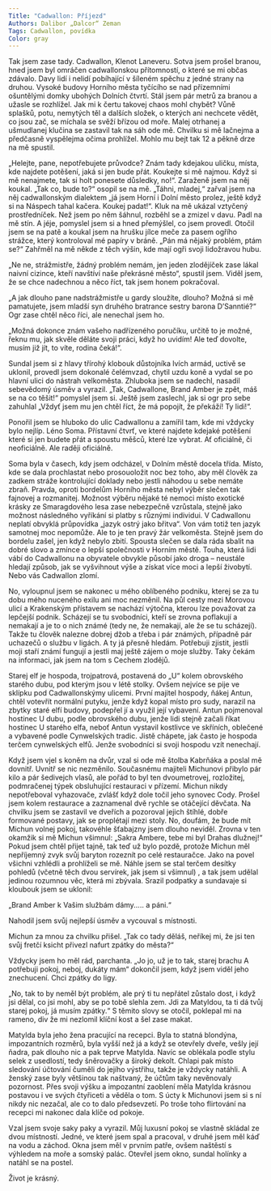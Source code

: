 ```yaml
---
Title: "Cadwallon: Příjezd"
Authors: Dalibor „Dalcor“ Zeman
Tags: Cadwallon, povídka
Color: gray
---
```

Tak jsem zase tady. Cadwallon, Klenot Laneveru. Sotva jsem prošel branou, hned
jsem byl omráčen cadwallonskou přítomností, o které se mi občas zdávalo. Davy lidí
i nelidí pobíhající v šíleném spěchu z jedné strany na druhou. Vysoké budovy Horního
města tyčícího se nad přízemními ošuntělými domky ubohých Dolních čtvrtí. Stál jsem pár
metrů za branou a užasle se rozhlížel. Jak mi k čertu takovej chaos mohl chybět? Vůně
splašků, potu, nemytých těl a dalších složek, o kterých ani nechcete vědět, co jsou zač, se
míchala se svěží břízou od moře. Malej otrhanej a ušmudlanej klučina se zastavil tak na
sáh ode mě. Chvilku si mě lačnejma a předčasně vyspělejma očima prohlížel. Mohlo mu
bejt tak 12 a pěkně drze na mě spustil.

„Helejte, pane, nepotřebujete průvodce? Znám tady kdejakou uličku, místa, kde
najdete potěšení, jaká si jen bude přát. Koukejte si mě najmou. Když si mě nenajmete, tak
si holt ponesete důsledky, no!“. Zaraženě jsem na něj koukal. „Tak co, bude to?“ osopil se
na mě. „Táhni, mladej,“ zařval jsem na něj cadwallonským dialektem „já jsem Horní
i Dolní město prolez, ještě když si na Náspech tahal kačera. Koukej padat!“. Kluk na mě
ukázal vztyčený prostředníček. Než jsem po něm šáhnul, rozběhl se a zmizel v davu.
Padl na mě stín. A jéje, pomyslel jsem si a hned přemýšlel, co jsem provedl. Otočil
jsem se na patě a koukal jsem na hrušku jílce meče za pasem ogřího strážce, který
kontroloval mé papíry v bráně. „Pán má nějaký problém, ptám se?“ Zahřměl na mě někde
z těch výšin, kde mají ogři svoji lidožravou hubu.

„Ne ne, strážmistře, žádný problém nemám, jen jeden zlodějíček zase lákal naivní
cizince, kteří navštíví naše překrásné město“, spustil jsem. Viděl jsem, že se chce
nadechnou a něco říct, tak jsem honem pokračoval.

„A jak dlouho pane nadstrážmistře u gardy sloužíte, dlouho? Možná si mě
pamatujete, jsem mladší syn druhého bratrance sestry barona D’Sanntié?“ Ogr zase chtěl
něco říci, ale nenechal jsem ho.

„Možná dokonce znám vašeho nadřízeného poručíku, určitě to je možné, řeknu mu,
jak skvěle děláte svoji práci, když ho uvidím! Ale teď dovolte, musím již jít, to víte, rodina
čeká!“.

Sundal jsem si z hlavy třírohý klobouk důstojníka lvích armád, uctivě se uklonil,
provedl jsem dokonalé čelémvzad, chytil uzdu koně a vydal se po hlavní ulici do nástrah
velkoměsta. Zhluboka jsem se nadechl, nasadil sebevědomý úsměv a vyrazil. „Tak,
Cadwallone, Brand Amber je zpět, máš se na co těšit!“ pomyslel jsem si.
Ještě jsem zaslechl, jak si ogr pro sebe zahuhlal „Vždyť jsem mu jen chtěl říct, že má
popojít, že překáží! Ty lidi!“.

Ponořil jsem se hluboko do ulic Cadwallonu a zamířil tam, kde mi vždycky bylo
nejlíp. Léno Soma. Přístavní čtvrť, ve které najdete kdejaké potěšení které si jen budete
přát a spoustu měšců, které lze vybrat. Ať oficiálně, či neoficiálně. Ale raději oficiálně.

Soma byla v časech, kdy jsem odcházel, v Dolním městě docela třída. Místo, kde se dala
prochlastat nebo prosouoložit noc bez toho, aby měl člověk za zadkem stráže kontrolující
doklady nebo jestli náhodou u sebe nemáte zbraň. Pravda, oproti bordelům Horního
města nebyl výběr slečen tak fajnovej a rozmanitej. Možnost výběru nějaké té nemoci
místo exotické krásky ze Smaragdového lesa zase nebezpečně vzrůstala, stejně jako
možnost následného vyříkání si platby s různými individui. V Cadwallonu neplatí
obvyklá průpovídka „jazyk ostrý jako břitva“. Von vám totiž ten jazyk samotnej moc
nepomůže. Ale to je ten pravý žár velkoměsta. Stejně jsem do bordelu zašel, jen když
nebylo zbití. Spousta slečen se dala ráda sbalit na dobré slovo a zmínce o lepší společnosti
v Horním městě. Touha, která lidi vábí do Cadwallonu na obyvatele obvykle působí jako
droga – neustále hledají způsob, jak se vyšvihnout výše a získat více moci a lepší živobytí.
Nebo vás Cadwallon zlomí.

No, vyloupnul jsem se nakonec u mého oblíbeného podniku, kterej se za tu dobu
mého nuceného exilu ani moc nezměnil. Na půl cesty mezi Morovou ulicí a Krakenským
přístavem se nachází výtočna, kterou lze považovat za lepčejší podnik. Scházejí se tu
svobodníci, kteří se zrovna poflakují a nemakají a je to o nich známé (tedy ne, že nemakají,
ale že se tu scházejí). Takže tu člověk nalezne dobrej džob a třeba i pár známých, případně
pár uchazečů o službu v ligách. A ty já přesně hledám. Potřebuji zjistit, jestli moji staří
známí fungují a jestli maj ještě zájem o moje služby. Taky čekám na informaci, jak jsem na
tom s Cechem zlodějů.

Starej elf je hospoda, trojpatrová, postavená do „U“ kolem obrovského starého dubu,
pod kterým jsou v létě stolky. Ovšem nejvíce se pije ve sklípku pod Cadwallonskýmy
ulicemi. První majitel hospody, ňákej Antun, chtěl votevřít normální putyku, jenže když
kopal místo pro sudy, narazil na zbytky staré elfí budovy, podepřel jí a využil její
vybavení. Antun pojmenoval hostinec U dubu, podle obrovského dubu, jenže lidi stejně
začali říkat hostinec U starého elfa, neboť Antun vystavil kostlivce ve skříních, oblečené a
vybavené podle Cynwelských tradic. Jistě chápete, jak často je hospoda terčem
cynwelských elfů. Jenže svobodníci si svoji hospodu vzít nenechají.

Když jsem vjel s koněm na dvůr, vzal si ode mě štolba Kabrňáka a poslal mě dovnitř.
Uvnitř se nic nezměnilo. Současnému majiteli Michunovi přibylo pár kilo a pár šedivejch
vlasů, ale pořád to byl ten dvoumetrovej, rozložitej, podmračenej týpek obsluhující
restauraci v přízemí. Michun nikdy nepotřeboval vyhazovače, zvlášť když dole točil jeho
synovec Cody. Prošel jsem kolem restaurace a zaznamenal dvě rychle se otáčející děvčata.
Na chvilku jsem se zastavil ve dveřích a pozoroval jejich štíhlé, dobře formované postavy,
jak se proplétají mezi stoly. No, doufám, že bude mít Michun volnej pokoj, takovéhle
šťabajzny jsem dlouho neviděl. Zrovna v ten okamžik si mě Michun všimnul: „Sakra
Ambere, tebe mi byl Drahas dlužnej!“ Pokud jsem chtěl přijet tajně, tak teď už bylo pozdě,
protože Michun měl nepříjemný zvyk svůj baryton rozeznít po celé restauračce. Jako na
povel všichni vzhlédli a prohlíželi se mě. Náhle jsem se stal terčem desítky pohledů
(včetně těch dvou servírek, jak jsem si všimnul) , a tak jsem udělal jedinou rozumnou věc,
která mi zbývala. Srazil podpatky a sundavaje si kloubouk jsem se uklonil:

„Brand Amber k Vašim službám dámy..... a páni.“

Nahodil jsem svůj nejlepší úsměv a vycouval s místnosti.

Michun za mnou za chvilku přišel. „Tak co tady děláš, neříkej mi, že jsi ten svůj fretčí
ksicht přivezl nafurt zpátky do města?“

Vždycky jsem ho měl rád, parchanta. „Jo jo, už je to tak, starej brachu A potřebuji
pokoj, neboj, dukáty mám“ dokončil jsem, když jsem viděl jeho znechucení. Chci zpátky
do ligy.

„No, tak to by neměl být problém, ale prý ti tu nepřátel zůstalo dost, i když jsi dělal,
co jsi mohl, aby se po tobě slehla zem. Jdi za Matyldou, ta ti dá tvůj starej pokoj, já musím
zpátky.“ S těmito slovy se otočil, poklepal mi na rameno, div že mi nezlomil klíční kost a
šel zase makat.

Matylda byla jeho žena pracující na recepci. Byla to statná blondýna, impozantních
rozměrů, byla vyšší než já a když se otevřely dveře, vešly její ňadra, pak dlouho nic a pak
teprve Matylda. Navíc se oblékala podle stylu selek z usedlostí, tedy šněrovačky a široký
dekolt. Chlapi pak místo sledování účtování čuměli do jejího výstřihu, takže je vždycky
natáhli. A ženský zase byly většinou tak naštvaný, že účtům taky nevěnovaly pozornost.
Přes svoji výšku a impozantní zaoblení měla Matylda krásnou postavou i ve svých
čtyřiceti a věděla o tom. S úcty k Michunovi jsem si s ní nikdy nic nezačal, ale co to dalo
předsevzetí. Po troše toho flirtování na recepci mi nakonec dala klíče od pokoje.

Vzal jsem svoje saky paky a vyrazil. Můj luxusní pokoj se vlastně skládal ze dvou
místností. Jedné, ve které jsem spal a pracoval, v druhé jsem měl káď na vodu a záchod.
Okna jsem měl v prvním patře, ovšem naštěstí s výhledem na moře a somský palác.
Otevřel jsem okno, sundal holínky a natáhl se na postel.

Život je krásný.
